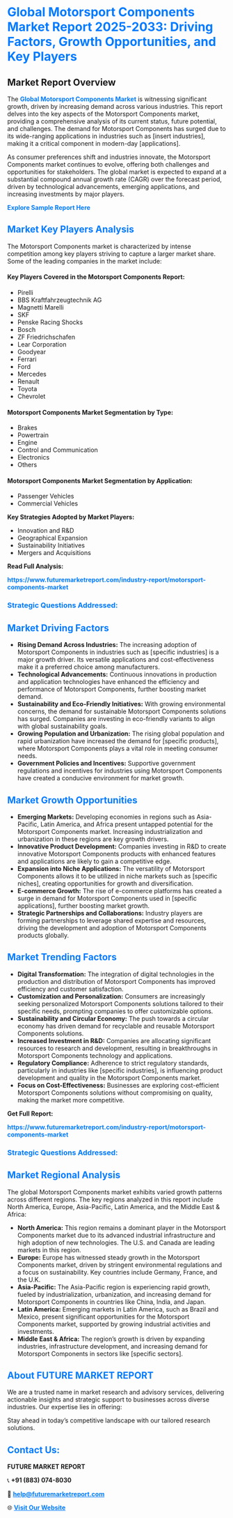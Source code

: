 <h1 style="color: #007BFF;">Global Motorsport Components Market Report 2025-2033: Driving Factors, Growth Opportunities, and Key Players</h1>

<section id="overview">
<h2>Market Report Overview</h2>
<p>The <a href="https://www.futuremarketreport.com/industry-report/motorsport-components-market" style="color: #007BFF; text-decoration: none;"><strong>Global Motorsport Components Market</strong></a> is witnessing significant growth, driven by increasing demand across various industries. This report delves into the key aspects of the Motorsport Components market, providing a comprehensive analysis of its current status, future potential, and challenges. The demand for Motorsport Components has surged due to its wide-ranging applications in industries such as [insert industries], making it a critical component in modern-day [applications].</p>
<p>As consumer preferences shift and industries innovate, the Motorsport Components market continues to evolve, offering both challenges and opportunities for stakeholders. The global market is expected to expand at a substantial compound annual growth rate (CAGR) over the forecast period, driven by technological advancements, emerging applications, and increasing investments by major players.</p>
</section>

<section id="overview">
<p><a href="https://www.futuremarketreport.com/request-sample/reportId=59975" style="color: #007BFF; text-decoration: none;"><strong>Explore Sample Report Here</strong></a></p>
</section>

<section id="key-players">
<h2 style="color: #007BFF;">Market Key Players Analysis</h2>
<p>The Motorsport Components market is characterized by intense competition among key players striving to capture a larger market share. Some of the leading companies in the market include:</p>
<h4>Key Players Covered in the Motorsport Components Report:</h4>
<ul><li>Pirelli</li><li>BBS Kraftfahrzeugtechnik AG</li><li>Magnetti Marelli</li><li>SKF</li><li>Penske Racing Shocks</li><li>Bosch</li><li>ZF Friedrichschafen</li><li>Lear Corporation</li><li>Goodyear</li><li>Ferrari</li><li>Ford</li><li>Mercedes</li><li>Renault</li><li>Toyota</li><li>Chevrolet</li></ul>
<h4>Motorsport Components Market Segmentation by Type:</h4>
<ul><li>Brakes</li><li>Powertrain</li><li>Engine</li><li>Control and Communication</li><li>Electronics</li><li>Others</li></ul>

<h4>Motorsport Components Market Segmentation by Application:</h4>
<ul><li>Passenger Vehicles</li><li>Commercial Vehicles</li></ul>
<p><strong>Key Strategies Adopted by Market Players:</strong></p>
<ul>
<li>Innovation and R&D</li>
<li>Geographical Expansion</li>
<li>Sustainability Initiatives</li>
<li>Mergers and Acquisitions</li>
</ul>
</section>

<section>
<p><strong>Read Full Analysis: </strong></p><a href="https://www.futuremarketreport.com/industry-report/motorsport-components-market" style="color: #007BFF; text-decoration: none;"><strong>https://www.futuremarketreport.com/industry-report/motorsport-components-market</strong></a>
<h3 style="color: #007BFF;">Strategic Questions Addressed:</h3>
</section>

<section id="driving-factors">
<h2 style="color: #007BFF;">Market Driving Factors</h2>
<ul>
<li><strong>Rising Demand Across Industries:</strong> The increasing adoption of Motorsport Components in industries such as [specific industries] is a major growth driver. Its versatile applications and cost-effectiveness make it a preferred choice among manufacturers.</li>
<li><strong>Technological Advancements:</strong> Continuous innovations in production and application technologies have enhanced the efficiency and performance of Motorsport Components, further boosting market demand.</li>
<li><strong>Sustainability and Eco-Friendly Initiatives:</strong> With growing environmental concerns, the demand for sustainable Motorsport Components solutions has surged. Companies are investing in eco-friendly variants to align with global sustainability goals.</li>
<li><strong>Growing Population and Urbanization:</strong> The rising global population and rapid urbanization have increased the demand for [specific products], where Motorsport Components plays a vital role in meeting consumer needs.</li>
<li><strong>Government Policies and Incentives:</strong> Supportive government regulations and incentives for industries using Motorsport Components have created a conducive environment for market growth.</li>
</ul>
</section>

<section id="growth-opportunities">
<h2 style="color: #007BFF;">Market Growth Opportunities</h2>
<ul>
<li><strong>Emerging Markets:</strong> Developing economies in regions such as Asia-Pacific, Latin America, and Africa present untapped potential for the Motorsport Components market. Increasing industrialization and urbanization in these regions are key growth drivers.</li>
<li><strong>Innovative Product Development:</strong> Companies investing in R&D to create innovative Motorsport Components products with enhanced features and applications are likely to gain a competitive edge.</li>
<li><strong>Expansion into Niche Applications:</strong> The versatility of Motorsport Components allows it to be utilized in niche markets such as [specific niches], creating opportunities for growth and diversification.</li>
<li><strong>E-commerce Growth:</strong> The rise of e-commerce platforms has created a surge in demand for Motorsport Components used in [specific applications], further boosting market growth.</li>
<li><strong>Strategic Partnerships and Collaborations:</strong> Industry players are forming partnerships to leverage shared expertise and resources, driving the development and adoption of Motorsport Components products globally.</li>
</ul>
</section>

<section id="trending-factors">
<h2 style="color: #007BFF;">Market Trending Factors</h2>
<ul>
<li><strong>Digital Transformation:</strong> The integration of digital technologies in the production and distribution of Motorsport Components has improved efficiency and customer satisfaction.</li>
<li><strong>Customization and Personalization:</strong> Consumers are increasingly seeking personalized Motorsport Components solutions tailored to their specific needs, prompting companies to offer customizable options.</li>
<li><strong>Sustainability and Circular Economy:</strong> The push towards a circular economy has driven demand for recyclable and reusable Motorsport Components solutions.</li>
<li><strong>Increased Investment in R&D:</strong> Companies are allocating significant resources to research and development, resulting in breakthroughs in Motorsport Components technology and applications.</li>
<li><strong>Regulatory Compliance:</strong> Adherence to strict regulatory standards, particularly in industries like [specific industries], is influencing product development and quality in the Motorsport Components market.</li>
<li><strong>Focus on Cost-Effectiveness:</strong> Businesses are exploring cost-efficient Motorsport Components solutions without compromising on quality, making the market more competitive.</li>
</ul>
</section>

<section>
<p><strong>Get Full Report: </strong></p><a href="https://www.futuremarketreport.com/industry-report/motorsport-components-market" style="color: #007BFF; text-decoration: none;"><strong>https://www.futuremarketreport.com/industry-report/motorsport-components-market</strong></a>
<h3 style="color: #007BFF;">Strategic Questions Addressed:</h3>
</section>


<section id="regional-analysis">
<h2 style="color: #007BFF;">Market Regional Analysis</h2>
<p>The global Motorsport Components market exhibits varied growth patterns across different regions. The key regions analyzed in this report include North America, Europe, Asia-Pacific, Latin America, and the Middle East & Africa:</p>
<ul>
<li><strong>North America:</strong> This region remains a dominant player in the Motorsport Components market due to its advanced industrial infrastructure and high adoption of new technologies. The U.S. and Canada are leading markets in this region.</li>
<li><strong>Europe:</strong> Europe has witnessed steady growth in the Motorsport Components market, driven by stringent environmental regulations and a focus on sustainability. Key countries include Germany, France, and the U.K.</li>
<li><strong>Asia-Pacific:</strong> The Asia-Pacific region is experiencing rapid growth, fueled by industrialization, urbanization, and increasing demand for Motorsport Components in countries like China, India, and Japan.</li>
<li><strong>Latin America:</strong> Emerging markets in Latin America, such as Brazil and Mexico, present significant opportunities for the Motorsport Components market, supported by growing industrial activities and investments.</li>
<li><strong>Middle East & Africa:</strong> The region’s growth is driven by expanding industries, infrastructure development, and increasing demand for Motorsport Components in sectors like [specific sectors].</li>
</ul>
</section>

<footer>
<h2 style="color: #007BFF;">About FUTURE MARKET REPORT</h2>
<p>We are a trusted name in market research and advisory services, delivering actionable insights and strategic support to businesses across diverse industries. Our expertise lies in offering:</p>

<p>Stay ahead in today’s competitive landscape with our tailored research solutions.</p>

<h2 style="color: #007BFF;">Contact Us:</h2>
<p><strong>FUTURE MARKET REPORT</strong></p>
<p>📞 <strong>+91 (883) 074-8030</strong></p>
<p>📧 <strong><a href="mailto:help@futuremarketreport.com" style="color: #007BFF;">help@futuremarketreport.com</a></strong></p>
<p>🌐 <strong><a href="https://www.futuremarketreport.com/" style="color: #007BFF;">Visit Our Website</a></strong></p>
</footer>